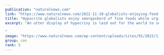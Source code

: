 ```yaml
---
publication: "naturalnews.com"
link: "https://www.naturalnews.com/2022-11-10-globalists-enjoying-food-while-people-eat-bugs.html"
title: "Hypocrite globalists enjoy smorgasbord of fine foods while urging regular people to eat BUGS"
excerpt: "An utter display of hypocrisy is laid out for the world to see as the globalists enjoy a variety of fine foods at the COP27 climate summit in Egypt, while pushing for regular people to eat insects.
"
image: "https://www.naturalnews.com/wp-content/uploads/sites/91/2022/11/Gates_WEF_wikimedia-1.jpeg"
group: con
rank: 5
---
```

